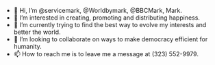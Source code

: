 - 👋 Hi, I’m @servicemark, @Worldbymark, @BBCMark, Mark.
- 👀 I’m interested in creating, promoting and distributing happiness.
- 🌱 I’m currently trying to find the best way to evolve my interests and better the world. 
- 💞️ I’m looking to collaborate on ways to make democracy efficient for humanity.
- 📫 How to reach me is to leave me a message at (323) 552-9979.

<!---
servicemark/servicemark is a ✨ special ✨ repository because its `README.md` (this file) appears on your GitHub profile.
You can click the Preview link to take a look at your changes.
--->
